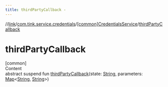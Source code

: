 ```yaml
---
title: thirdPartyCallback -
---
```

//[link](../../index.md)/[com.tink.service.credentials](../index.md)/[[common]CredentialsService](index.md)/[thirdPartyCallback](third-party-callback.md)



# thirdPartyCallback  
[common]  
Content  
abstract suspend fun [thirdPartyCallback](third-party-callback.md)(state: [String](https://kotlinlang.org/api/latest/jvm/stdlib/kotlin/-string/index.html), parameters: [Map](https://kotlinlang.org/api/latest/jvm/stdlib/kotlin.collections/-map/index.html)<[String](https://kotlinlang.org/api/latest/jvm/stdlib/kotlin/-string/index.html), [String](https://kotlinlang.org/api/latest/jvm/stdlib/kotlin/-string/index.html)>)  



